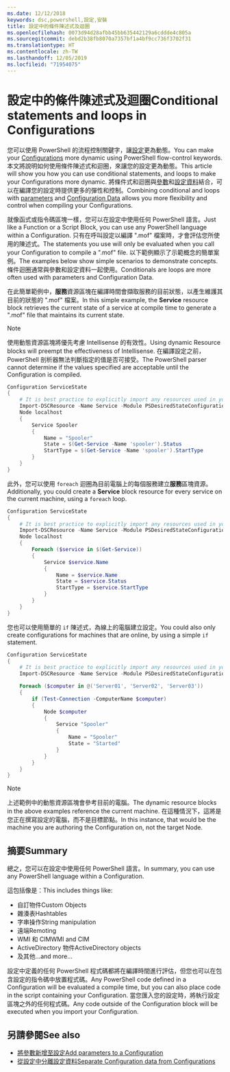```yaml
---
ms.date: 12/12/2018
keywords: dsc,powershell,設定,安裝
title: 設定中的條件陳述式及迴圈
ms.openlocfilehash: 0073d94d28afbb45bb635442129a6cddde4c805a
ms.sourcegitcommit: debd2b38fb8070a7357bf1a4bf9cc736f3702f31
ms.translationtype: HT
ms.contentlocale: zh-TW
ms.lasthandoff: 12/05/2019
ms.locfileid: "71954075"
---
```

# <a name="conditional-statements-and-loops-in-configurations"></a><span data-ttu-id="07376-103">設定中的條件陳述式及迴圈</span><span class="sxs-lookup"><span data-stu-id="07376-103">Conditional statements and loops in Configurations</span></span>

<span data-ttu-id="07376-104">您可以使用 PowerShell 的流程控制關鍵字，讓[設定](configurations.md)更為動態。</span><span class="sxs-lookup"><span data-stu-id="07376-104">You can make your [Configurations](configurations.md) more dynamic using PowerShell flow-control keywords.</span></span> <span data-ttu-id="07376-105">本文將說明如何使用條件陳述式和迴圈，來讓您的設定更為動態。</span><span class="sxs-lookup"><span data-stu-id="07376-105">This article will show you how you can use conditional statements, and loops to make your Configurations more dynamic.</span></span> <span data-ttu-id="07376-106">將條件式和迴圈與[參數](add-parameters-to-a-configuration.md)和[設定資料](configData.md)結合，可以在編譯您的設定時提供更多的彈性和控制。</span><span class="sxs-lookup"><span data-stu-id="07376-106">Combining conditional and loops with [parameters](add-parameters-to-a-configuration.md) and [Configuration Data](configData.md) allows you more flexibility and control when compiling your Configurations.</span></span>

<span data-ttu-id="07376-107">就像函式或指令碼區塊一樣，您可以在設定中使用任何 PowerShell 語言。</span><span class="sxs-lookup"><span data-stu-id="07376-107">Just like a Function or a Script Block, you can use any PowerShell language within a Configuration.</span></span> <span data-ttu-id="07376-108">只有在呼叫設定以編譯 ".mof" 檔案時，才會評估您所使用的陳述式。</span><span class="sxs-lookup"><span data-stu-id="07376-108">The statements you use will only be evaluated when you call your Configuration to compile a ".mof" file.</span></span> <span data-ttu-id="07376-109">以下範例顯示了示範概念的簡單案例。</span><span class="sxs-lookup"><span data-stu-id="07376-109">The examples below show simple scenarios to demonstrate concepts.</span></span> <span data-ttu-id="07376-110">條件迴圈通常與參數和設定資料一起使用。</span><span class="sxs-lookup"><span data-stu-id="07376-110">Conditionals are loops are more often used with parameters and Configuration Data.</span></span>

<span data-ttu-id="07376-111">在此簡單範例中，**服務**資源區塊在編譯時間會擷取服務的目前狀態，以產生維護其目前的狀態的 ".mof" 檔案。</span><span class="sxs-lookup"><span data-stu-id="07376-111">In this simple example, the **Service** resource block retrieves the current state of a service at compile time to generate a ".mof" file that maintains its current state.</span></span>

> [!NOTE]
> <span data-ttu-id="07376-112">使用動態資源區塊將優先考慮 Intellisense 的有效性。</span><span class="sxs-lookup"><span data-stu-id="07376-112">Using dynamic Resource blocks will preempt the effectiveness of Intellisense.</span></span> <span data-ttu-id="07376-113">在編譯設定之前，PowerShell 剖析器無法判斷指定的值是否可接受。</span><span class="sxs-lookup"><span data-stu-id="07376-113">The PowerShell parser cannot determine if the values specified are acceptable until the Configuration is compiled.</span></span>

```powershell
Configuration ServiceState
{
    # It is best practice to explicitly import any resources used in your Configurations.
    Import-DSCResource -Name Service -Module PSDesiredStateConfiguration
    Node localhost
    {
        Service Spooler
        {
            Name = "Spooler"
            State = $(Get-Service -Name 'spooler').Status
            StartType = $(Get-Service -Name 'spooler').StartType
        }
    }
}
```

<span data-ttu-id="07376-114">此外，您可以使用 `foreach` 迴圈為目前電腦上的每個服務建立**服務**區塊資源。</span><span class="sxs-lookup"><span data-stu-id="07376-114">Additionally, you could create a **Service** block resource for every service on the current machine, using a `foreach` loop.</span></span>

```powershell
Configuration ServiceState
{
    # It is best practice to explicitly import any resources used in your Configurations.
    Import-DSCResource -Name Service -Module PSDesiredStateConfiguration
    Node localhost
    {
        Foreach ($service in $(Get-Service))
        {
            Service $service.Name
            {
                Name = $service.Name
                State = $service.Status
                StartType = $service.StartType
            }
        }
    }
}
```

<span data-ttu-id="07376-115">您也可以使用簡單的 `if` 陳述式，為線上的電腦建立設定。</span><span class="sxs-lookup"><span data-stu-id="07376-115">You could also only create configurations for machines that are online, by using a simple `if` statement.</span></span>

```powershell
Configuration ServiceState
{
    # It is best practice to explicitly import any resources used in your Configurations.
    Import-DSCResource -Name Service -Module PSDesiredStateConfiguration

    Foreach ($computer in @('Server01', 'Server02', 'Server03'))
    {
        if (Test-Connection -ComputerName $computer)
        {
            Node $computer
            {
                Service "Spooler"
                {
                    Name = "Spooler"
                    State = "Started"
                }
            }
        }
    }
}
```

> [!NOTE]
> <span data-ttu-id="07376-116">上述範例中的動態資源區塊會參考目前的電腦。</span><span class="sxs-lookup"><span data-stu-id="07376-116">The dynamic resource blocks in the above examples reference the current machine.</span></span> <span data-ttu-id="07376-117">在這種情況下，這將是您正在撰寫設定的電腦，而不是目標節點。</span><span class="sxs-lookup"><span data-stu-id="07376-117">In this instance, that would be the machine you are authoring the Configuration on, not the target Node.</span></span>

<!---
Mention Get-DSCConfigurationFromSystem
-->

## <a name="summary"></a><span data-ttu-id="07376-118">摘要</span><span class="sxs-lookup"><span data-stu-id="07376-118">Summary</span></span>

<span data-ttu-id="07376-119">總之，您可以在設定中使用任何 PowerShell 語言。</span><span class="sxs-lookup"><span data-stu-id="07376-119">In summary, you can use any PowerShell language within a Configuration.</span></span>

<span data-ttu-id="07376-120">這包括像是：</span><span class="sxs-lookup"><span data-stu-id="07376-120">This includes things like:</span></span>

- <span data-ttu-id="07376-121">自訂物件</span><span class="sxs-lookup"><span data-stu-id="07376-121">Custom Objects</span></span>
- <span data-ttu-id="07376-122">雜湊表</span><span class="sxs-lookup"><span data-stu-id="07376-122">Hashtables</span></span>
- <span data-ttu-id="07376-123">字串操作</span><span class="sxs-lookup"><span data-stu-id="07376-123">String manipulation</span></span>
- <span data-ttu-id="07376-124">遠端</span><span class="sxs-lookup"><span data-stu-id="07376-124">Remoting</span></span>
- <span data-ttu-id="07376-125">WMI 和 CIM</span><span class="sxs-lookup"><span data-stu-id="07376-125">WMI and CIM</span></span>
- <span data-ttu-id="07376-126">ActiveDirectory 物件</span><span class="sxs-lookup"><span data-stu-id="07376-126">ActiveDirectory objects</span></span>
- <span data-ttu-id="07376-127">及其他...</span><span class="sxs-lookup"><span data-stu-id="07376-127">and more...</span></span>

<span data-ttu-id="07376-128">設定中定義的任何 PowerShell 程式碼都將在編譯時間進行評估，但您也可以在包含設定的指令碼中放置程式碼。</span><span class="sxs-lookup"><span data-stu-id="07376-128">Any PowerShell code defined in a Configuration will be evaluated a compile time, but you can also place code in the script containing your Configuration.</span></span> <span data-ttu-id="07376-129">當您匯入您的設定時，將執行設定區塊之外的任何程式碼。</span><span class="sxs-lookup"><span data-stu-id="07376-129">Any code outside of the Configuration block will be executed when you import your Configuration.</span></span>

## <a name="see-also"></a><span data-ttu-id="07376-130">另請參閱</span><span class="sxs-lookup"><span data-stu-id="07376-130">See also</span></span>

- [<span data-ttu-id="07376-131">將參數新增至設定</span><span class="sxs-lookup"><span data-stu-id="07376-131">Add parameters to a Configuration</span></span>](add-parameters-to-a-configuration.md)
- [<span data-ttu-id="07376-132">從設定中分離設定資料</span><span class="sxs-lookup"><span data-stu-id="07376-132">Separate Configuration data from Configurations</span></span>](configData.md)
